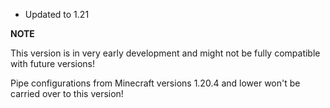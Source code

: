 - Updated to 1.21

**NOTE**

This version is in very early development and might not be fully compatible with future versions!

Pipe configurations from Minecraft versions 1.20.4 and lower won't be carried over to this version!